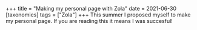 +++
title = "Making my personal page with Zola"
date = 2021-06-30
[taxonomies]
tags = ["Zola"]
+++
This summer I proposed myself to make my personal page. If you are reading this it means I was succesful!
